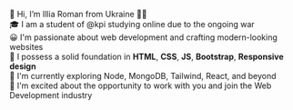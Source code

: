 👋 Hi, I’m Illia Roman from Ukraine 💙💛 <br>
🎓 I am a student of @kpi studying online due to the ongoing war <br>
😀 I'm passionate about web development and crafting modern-looking websites <br>
🧠 I possess a solid foundation in **HTML**, **CSS**, **JS**, **Bootstrap**, **Responsive design** <br>
🚀 I'm currently exploring Node, MongoDB, Tailwind, React, and beyond <br>
🔎 I'm excited about the opportunity to work with you and join the Web Development industry
